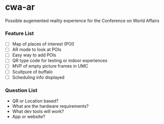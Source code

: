 # cwa-ar
Possible augemented reality experience for the Conference on World Affairs

### Feature List
- [ ] Map of places of interest (POI)
- [ ] AR mode to look at POIs
- [ ] Easy way to add POIs
- [ ] QR type code for testing or indoor experiences
- [ ] MVP of empty picture frames in UMC
- [ ] Scultpure of buffalo
- [ ] Scheduling info displayed

### Question List
- QR or Location based?
- What are the hardware requirements?
- What dev tools will work?
- App or website?